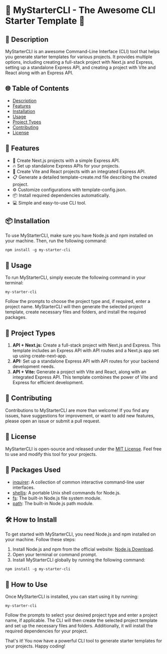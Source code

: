 <!DOCTYPE html>
<html>

<body>
  <h1>🚀 MyStarterCLI - The Awesome CLI Starter Template 🚀</h1>
  <h2>📜 Description</h2>
  <p>MyStarterCLI is an awesome Command-Line Interface (CLI) tool that helps you generate starter templates for various
    projects. It provides multiple options, including creating a full-stack project with Next.js and Express, setting
    up a standalone Express API, and creating a project with Vite and React along with an Express API.</p>

  <h2>🌐 Table of Contents</h2>
  <ul>
    <li><a href="#description">Description</a></li>
    <li><a href="#features">Features</a></li>
    <li><a href="#installation">Installation</a></li>
    <li><a href="#usage">Usage</a></li>
    <li><a href="#project-types">Project Types</a></li>
    <li><a href="#contributing">Contributing</a></li>
    <li><a href="#license">License</a></li>
  </ul>

  <h2>💫 Features</h2>
  <ul>
    <li>🚀 Create Next.js projects with a simple Express API.</li>
    <li>🔥 Set up standalone Express APIs for your projects.</li>
    <li>🎉 Create Vite and React projects with an integrated Express API.</li>
    <li>📋 Generate a detailed template-create.md file describing the created project.</li>
    <li>⚙️ Customize configurations with template-config.json.</li>
    <li>📦 Install required dependencies automatically.</li>
    <li>💻 Simple and easy-to-use CLI tool.</li>
  </ul>

  <h2>📦 Installation</h2>
  <p>To use MyStarterCLI, make sure you have Node.js and npm installed on your machine. Then, run the following command:</p>
  <code>npm install -g my-starter-cli</code>

  <h2>🔧 Usage</h2>
  <p>To run MyStarterCLI, simply execute the following command in your terminal:</p>
  <code>my-starter-cli</code>
  <p>Follow the prompts to choose the project type and, if required, enter a project name. MyStarterCLI will then generate
    the selected project template, create necessary files and folders, and install the required packages.</p>

  <h2>💼 Project Types</h2>
  <ol>
    <li><strong>API + Next.js:</strong> Create a full-stack project with Next.js and Express. This template includes an
      Express API with API routes and a Next.js app set up using create-next-app.</li>
    <li><strong>API:</strong> Set up a standalone Express API with API routes for your backend development needs.</li>
    <li><strong>API + Vite:</strong> Generate a project with Vite and React, along with an integrated Express API. This
      template combines the power of Vite and Express for efficient development.</li>
  </ol>

  <h2>🤝 Contributing</h2>
  <p>Contributions to MyStarterCLI are more than welcome! If you find any issues, have suggestions for improvement, or
    want to add new features, please open an issue or submit a pull request.</p>

  <h2>📄 License</h2>
  <p>MyStarterCLI is open-source and released under the <a href="link-to-license">MIT License</a>. Feel free to use and
    modify this tool for your projects.</p>

  <h2>🔧 Packages Used</h2>
  <ul>
    <li><a href="https://www.npmjs.com/package/inquirer">inquirer</a>: A collection of common interactive command-line
      user interfaces.</li>
    <li><a href="https://www.npmjs.com/package/shelljs">shelljs</a>: A portable Unix shell commands for Node.js.</li>
    <li><a href="https://nodejs.org/api/fs.html">fs</a>: The built-in Node.js file system module.</li>
    <li><a href="https://nodejs.org/api/path.html">path</a>: The built-in Node.js path module.</li>
  </ul>

  <h2>🛠️ How to Install</h2>
  <p>To get started with MyStarterCLI, you need Node.js and npm installed on your machine. Follow these steps:</p>
  <ol>
    <li>Install Node.js and npm from the official website: <a href="https://nodejs.org">Node.js Download</a>.</li>
    <li>Open your terminal or command prompt.</li>
    <li>Install MyStarterCLI globally by running the following command:</li>
  </ol>
  <code>npm install -g my-starter-cli</code>

  <h2>🚀 How to Use</h2>
  <p>Once MyStarterCLI is installed, you can start using it by running:</p>
  <code>my-starter-cli</code>
  <p>Follow the prompts to select your desired project type and enter a project name, if applicable. The CLI will then
    create the selected project template and set up the necessary files and folders. Additionally, it will install the
    required dependencies for your project.</p>
  <p>That's it! You now have a powerful CLI tool to generate starter templates for your projects. Happy coding!</p>
</body>

</html>
